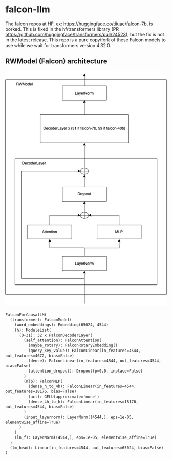 # falcon-llm

The falcon repos at HF, ex: https://huggingface.co/tiiuae/falcon-7b, is borked. This is fixed in the hf/transformers library (PR https://github.com/huggingface/transformers/pull/24523), but the fix is not in the latest release. This repo is a pure copy/fork of these Falcon models to use while we wait for transformers version 4.32.0. 

## RWModel (Falcon) architecture

![Alt text](./diagrams/RWModel_architecture.png "RWModel/Falcon architecture")

```
FalconForCausalLM(
  (transformer): FalconModel(
    (word_embeddings): Embedding(65024, 4544)
    (h): ModuleList(
      (0-31): 32 x FalconDecoderLayer(
        (self_attention): FalconAttention(
          (maybe_rotary): FalconRotaryEmbedding()
          (query_key_value): FalconLinear(in_features=4544, out_features=4672, bias=False)
          (dense): FalconLinear(in_features=4544, out_features=4544, bias=False)
          (attention_dropout): Dropout(p=0.0, inplace=False)
        )
        (mlp): FalconMLP(
          (dense_h_to_4h): FalconLinear(in_features=4544, out_features=18176, bias=False)
          (act): GELU(approximate='none')
          (dense_4h_to_h): FalconLinear(in_features=18176, out_features=4544, bias=False)
        )
        (input_layernorm): LayerNorm((4544,), eps=1e-05, elementwise_affine=True)
      )
    )
    (ln_f): LayerNorm((4544,), eps=1e-05, elementwise_affine=True)
  )
  (lm_head): Linear(in_features=4544, out_features=65024, bias=False)
)
```